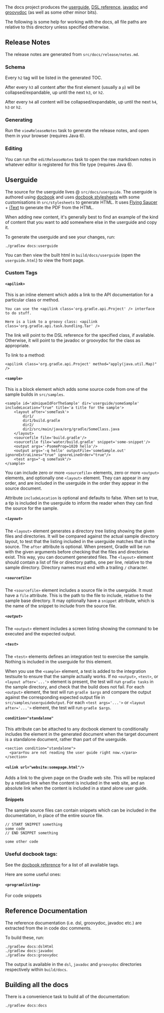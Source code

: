 The docs project produces the [userguide](http://gradle.org/docs/current/userguide/userguide.html), [DSL reference](http://gradle.org/docs/current/dsl/), [javadoc](http://gradle.org/docs/current/javadoc/) and [groovydoc](http://gradle.org/docs/current/groovydoc/) (as well as some other minor bits).

The following is some help for working with the docs, all file paths are relative to this directory unless specified otherwise.

## Release Notes

The release notes are generated from `src/docs/release/notes.md`.

### Schema 

Every `h2` tag will be listed in the generated TOC.

After every `h3` all content after the first element (usually a `p`) will be collapsed/expandable, up until the next `h3`, or `h2`.

After every `h4` all content will be collapsed/expandable, up until the next `h4`, `h3` or `h2`.

### Generating

Run the `viewReleaseNotes` task to generate the release notes, and open them in your browser (requires Java 6).

### Editing

You can run the `editReleaseNotes` task to open the raw markdown notes in whatever editor is registered for this file type (requires Java 6).

## Userguide

The source for the userguide lives @ `src/docs/userguide`. The userguide is authored using [docbook](http://www.docbook.org/) and uses [docbook stylesheets](http://docbook.sourceforge.net/) with some customisations in `src/stylesheets` to generate HTML. It uses [Flying Saucer](https://xhtmlrenderer.dev.java.net/) + [iText](http://www.lowagie.com/iText/) to generate the PDF from the HTML.

When adding new content, it's generally best to find an example of the kind of content that you want to add somewhere else in the userguide and copy it.

To generate the userguide and see your changes, run:

    ./gradlew docs:userguide

You can then view the built html in `build/docs/userguide` (open the `userguide.html`) to view the front page.

### Custom Tags

#### `<apilink>`

This is an inline element which adds a link to the API documentation for a particular class or method.

    You can use the <apilink class='org.gradle.api.Project' /> interface to do stuff.

    Here is a link to a groovy class: <apilink class='org.gradle.api.task.bundling.Tar' />

The link will point to the DSL reference for the specified class, if available. Otherwise, it will point to the javadoc or groovydoc for the class as appropriate.

To link to a method:

    <apilink class='org.gradle.api.Project' method="apply(java.util.Map)" />

#### `<sample>`

This is a block element which adds some source code from one of the sample builds in `src/samples`.

    <sample id='aUniqueIdForTheSample' dir='userguide/someSample' includeLocation="true" title='a title for the sample'>
        <layout after='someTask'>
            dir1/
            dir1/build.gradle
            dir2/
            dir2/src/main/java/org/gradle/SomeClass.java
        </layout>
        <sourcefile file='build.gradle'/>
        <sourcefile file='water/build.gradle' snippet='some-snippet'/>
        <output args='-PsomeProp=1020 hello'/>
        <output args='-q hello' outputFile='someSample.out' ignoreExtraLines="true" ignoreLineOrder="true"/>
        <test args="-q someTask"/>
    </sample>

You can include zero or more `<sourcefile>` elements, zero or more `<output>` elements, and optionally one `<layout>` element. They can appear in any order, and are included in the userguide in the order they appear in the source document.

Attribute `includeLocation` is optional and defaults to false. When set to true, a tip is included in the userguide to inform the reader when they can find the source for the sample.

##### `<layout>`

The `<layout>` element generates a directory tree listing showing the given files and directories. It will be compared against the actual sample directory layout, to test that the listing included in the userguide matches that in the source. The `after` attribute is optional. When present, Gradle will be run with the given arguments before checking that the files and directories exist. This way, you can document generated files. The `<layout>` element should contain a list of file or directory paths, one per line, relative to the sample directory. Directory names must end with a trailing `/` character.

##### `<sourcefile>`

The `<sourcefile>` element includes a source file in the userguide. It must have a `file` attribute. This is the path to the file to include, relative to the sample base directory. It may optionally have a `snippet` attribute, which is the name of the snippet to include from the source file.

##### `<output>`

The `<output>` element includes a screen listing showing the command to be executed and the expected output.

##### `<test>`

The `<test>` elements defines an integration test to exercise the sample. Nothing is included in the userguide for this element.

When you use the `<sample>` element, a test is added to the integration testsuite to ensure that the sample actually works. If no `<output>`, `<test>`, or `<layout after='...'>` element is present, the test will run `gradle tasks` in the sample directory, and check that the build does not fail. For each `<output>` element, the test will run `gradle $args` and compare the output against the corresponding expected output file in `src/samples/userguideOutput`. For each `<test args='...'>` or `<layout after='...'>` element, the test will run `gradle $args`.

#### `condition="standalone"`

This attribute can be attached to any docbook element to conditionally includes the element in the generated document when the target document is a standalone document, rather than part of the userguide.

    <section condition="standalone">
      <para>You are not reading the user guide right now.</para>
    </section>

#### `<ulink url="website:somepage.html"/>`

Adds a link to the given page on the Gradle web site. This will be replaced by a relative link when the content is included in the web site, and an absolute link when the content is included in a stand alone user guide.

#### Snippets

The sample source files can contain snippets which can be included in the documentation, in place of the entire source file.

    // START SNIPPET something
    some code
    // END SNIPPET something

    some other code

### Useful docbook tags:

See the [docbook reference](http://docbook.org/tdg/en/html/part2.html) for a list of all available tags.

Here are some useful ones:

#### `<programlisting>`

For code snippets

## Reference Documentation

The reference documentation (i.e. dsl, groovydoc, javadoc etc.) are extracted from the in code doc comments.

To build these, run:

    ./gradlew docs:dslHtml
    ./gradlew docs:javadoc
    ./gradlew docs:groovydoc

The output is available in the `dsl`, `javadoc` and `groovydoc` directories respectively within `build/docs`.

## Building all the docs

There is a convenience task to build all of the documentation:

    ./gradlew docs:docs
